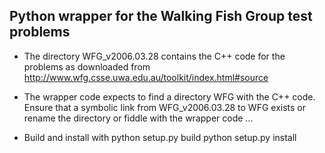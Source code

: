 
Python wrapper for the Walking Fish Group test problems
-------------------------------------------------------

* The directory  WFG_v2006.03.28 contains the C++ code for the problems as
  downloaded from http://www.wfg.csse.uwa.edu.au/toolkit/index.html#source

* The wrapper code expects to find a directory WFG with the C++ code.
  Ensure that a symbolic link from WFG_v2006.03.28 to WFG exists or rename
  the directory or fiddle with the wrapper code ...

* Build and install with 
  python setup.py build
  python setup.py install


